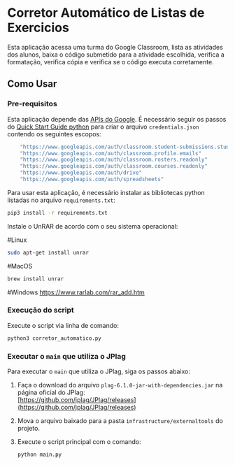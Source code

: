 # Corretor Automático de Listas de Exercicios

Esta aplicação acessa uma turma do Google Classroom, lista as atividades dos alunos, baixa o código submetido para a atividade escolhida, verifica a formatação, verifica cópia e verifica se o código executa corretamente.

## Como Usar

### Pre-requisitos

Esta aplicação depende das [APIs do Google](https://developers.google.com/workspace/guides/get-started). É necessário seguir os passos do [Quick Start Guide python](https://developers.google.com/docs/api/quickstart/python) para criar o arquivo `credentials.json` contendo os seguintes escopos:

```bash
    "https://www.googleapis.com/auth/classroom.student-submissions.students.readonly"
    "https://www.googleapis.com/auth/classroom.profile.emails"
    "https://www.googleapis.com/auth/classroom.rosters.readonly"
    "https://www.googleapis.com/auth/classroom.courses.readonly"
    "https://www.googleapis.com/auth/drive"
    "https://www.googleapis.com/auth/spreadsheets"
```

Para usar esta aplicação, é necessário instalar as bibliotecas python listadas no arquivo `requirements.txt`:

```bash
pip3 install -r requirements.txt
```

Instale o UnRAR de acordo com o seu sistema operacional:

#Linux 
```bash
sudo apt-get install unrar
```

#MacOS
```bash
brew install unrar
```

#Windows
https://www.rarlab.com/rar_add.htm

### Execução do script

Execute o script via linha de comando:

```bash
python3 corretor_automatico.py 
```

### Executar o `main` que utiliza o JPlag

Para executar o `main` que utiliza o JPlag, siga os passos abaixo:

1. Faça o download do arquivo `plag-6.1.0-jar-with-dependencies.jar` na página oficial do JPlag:  
   [https://github.com/jplag/JPlag/releases](https://github.com/jplag/JPlag/releases)

2. Mova o arquivo baixado para a pasta `infrastructure/externaltools` do projeto.

3. Execute o script principal com o comando:

   ```bash
   python main.py
